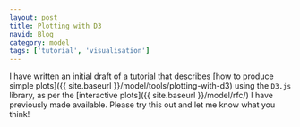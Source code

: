 ```yaml
---
layout: post
title: Plotting with D3
navid: Blog
category: model
tags: ['tutorial', 'visualisation']
---
```


I have written an initial draft of a tutorial that describes [how to produce
simple plots]({{ site.baseurl }}/model/tools/plotting-with-d3) using the
`D3.js` library, as per the [interactive plots]({{ site.baseurl }}/model/rfc/)
I have previously made available.
Please try this out and let me know what you think!
